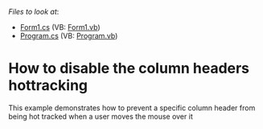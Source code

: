 <!-- default file list -->
*Files to look at*:

* [Form1.cs](./CS/WindowsApplication5/Form1.cs) (VB: [Form1.vb](./VB/WindowsApplication5/Form1.vb))
* [Program.cs](./CS/WindowsApplication5/Program.cs) (VB: [Program.vb](./VB/WindowsApplication5/Program.vb))
<!-- default file list end -->
# How to disable the column headers hottracking


<p>This example demonstrates how to prevent a specific column header from being hot tracked when a user moves the mouse over it</p>

<br/>


